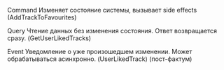 Command	Изменяет состояние системы, вызывает side effects	(AddTrackToFavourites)

Query	Чтение данных без изменения состояния. Ответ возвращается сразу.	(GetUserLikedTracks)

Event	Уведомление о уже произошедшем изменении. Может обрабатываться асинхронно.	(UserLikedTrack) (пост-фактум)